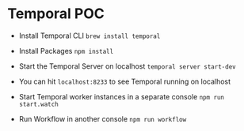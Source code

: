 # Temporal POC

- Install Temporal CLI
`brew install temporal`

- Install Packages
`npm install`

- Start the Temporal Server on localhost
`temporal server start-dev`

- You can hit `localhost:8233` to see Temporal running on localhost

- Start Temporal worker instances in a separate console
`npm run start.watch`

- Run Workflow in another console
`npm run workflow`
